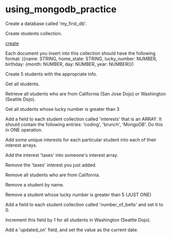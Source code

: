 # using_mongodb_practice

Create a database called 'my_first_db'.

Create students collection.

[create](create.js)

Each document you insert into this collection should have the following format: ({name: STRING, home_state: STRING, lucky_number: NUMBER, birthday: {month: NUMBER, day: NUMBER, year: NUMBER}})

Create 5 students with the appropriate info.

Get all students.

Retrieve all students who are from California (San Jose Dojo) or Washington (Seattle Dojo).

Get all students whose lucky number is greater than 3

Add a field to each student collection called 'interests' that is an ARRAY. It should contain the following entries: 'coding', 'brunch', 'MongoDB'. Do this in ONE operation.

Add some unique interests for each particular student into each of their interest arrays.

Add the interest 'taxes' into someone's interest array.

Remove the 'taxes' interest you just added.

Remove all students who are from California.

Remove a student by name.

Remove a student whose lucky number is greater than 5 (JUST ONE)

Add a field to each student collection called 'number_of_belts' and set it to 0.

Increment this field by 1 for all students in Washington (Seattle Dojo).

Add a 'updated_on' field, and set the value as the current date.
